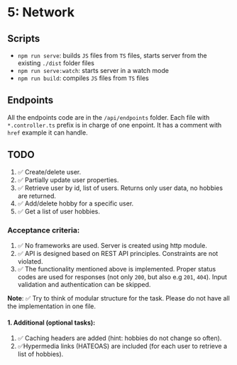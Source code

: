 # 5: Network

## Scripts

- `npm run serve`: builds `JS` files from `TS` files, starts server from the existing `./dist` folder files
- `npm run serve:watch`: starts server in a watch mode
- `npm run build`: compiles `JS` files from `TS` files 

## Endpoints

All the endpoints code are in the `/api/endpoints` folder. 
Each file with `*.controller.ts` prefix is in charge of one enpoint. 
It has a comment with `href` example it can handle.

## TODO

1. ✅ Create/delete user.
2. ✅ Partially update user properties.
3. ✅ Retrieve user by id, list of users. Returns only user data, no hobbies are returned.
4. ✅ Add/delete hobby for a specific user.
5. ✅ Get a list of user hobbies.

### Acceptance criteria:

1. ✅ No frameworks are used. Server is created using http module.
2. ✅ API is designed based on REST API principles. Constraints are not violated.
3. ✅ The functionality mentioned above is implemented. Proper status codes are used for responses (not only `200`, but also e.g `201`, `404`). Input validation and authentication can be skipped.

**Note**: ✅ Try to think of modular structure for the task. Please do not have all the implementation in one file.

#### 1. Additional (optional tasks):

1. ✅ Caching headers are added (hint: hobbies do not change so often).
2. ✅Hypermedia links (HATEOAS) are included (for each user to retrieve a list of hobbies).